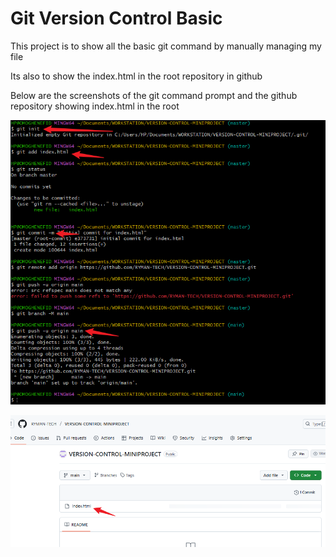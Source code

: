 # Git Version Control Basic

This project is to show all the  basic git command by manually managing my file

Its also to show the index.html in the root repository in github

Below are the screenshots of the git command prompt and the github repository showing index.html in the root


![gitcommand](./img/gitcomandscreenshot.png)

![github-html](./img/githubscreenshot.png)
